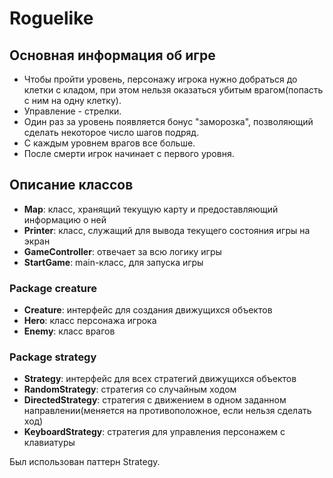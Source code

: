 # Roguelike

## Основная информация об игре
* Чтобы пройти уровень, персонажу игрока нужно добраться до клетки с кладом, при этом нельзя оказаться убитым врагом(попасть с ним на одну клетку). 
* Управление - стрелки.
* Один раз за уровень появляется бонус "заморозка", позволяющий сделать некоторое число шагов подряд. 
* С каждым уровнем врагов все больше.
* После смерти игрок начинает с первого уровня.

## Описание классов

* **Map**: класс, хранящий текущую карту и предоставляющий информацию о ней
* **Printer**: класс, служащий для вывода текущего состояния игры на экран
* **GameController**: отвечает за всю логику игры
* **StartGame**: main-класс, для запуска игры

### Package creature
* **Creature**: интерфейс для создания движущихся объектов
* **Hero**: класс персонажа игрока
* **Enemy**: класс врагов

### Package strategy

* **Strategy**: интерфейс для всех стратегий движущихся объектов
* **RandomStrategy**: стратегия со случайным ходом
* **DirectedStrategy**: стратегия с движением в одном заданном направлении(меняется на противоположное, если нельзя сделать ход) 
* **KeyboardStrategy**: стратегия для управления персонажем с клавиатуры



Был использован паттерн Strategy.
